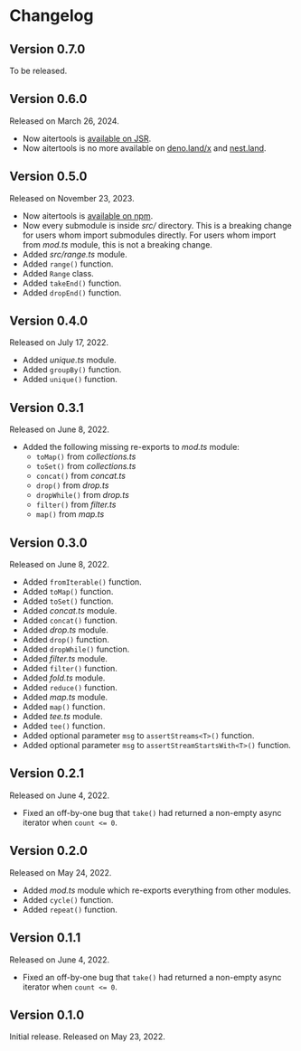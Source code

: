<!-- deno-fmt-ignore-file -->

Changelog
=========

Version 0.7.0
-------------

To be released.


Version 0.6.0
-------------

Released on March 26, 2024.

 -  Now aitertools is [available on JSR].
 -  Now aitertools is no more available on [deno.land/x] and [nest.land].

[available on JSR]: https://jsr.io/@hongminhee/aitertools
[deno.land/x]: https://deno.land/x/aitertools
[nest.land]: https://nest.land/package/aitertools


Version 0.5.0
-------------

Released on November 23, 2023.

 -  Now aitertools is [available on npm].
 -  Now every submodule is inside *src/* directory.  This is a breaking change
    for users whom import submodules directly.  For users whom import from
    *mod.ts* module, this is not a breaking change.
 -  Added *src/range.ts* module.
 -  Added `range()` function.
 -  Added `Range` class.
 -  Added `takeEnd()` function.
 -  Added `dropEnd()` function.

[available on npm]: https://www.npmjs.com/package/aitertools


Version 0.4.0
-------------

Released on July 17, 2022.

 -  Added *unique.ts* module.
 -  Added `groupBy()` function.
 -  Added `unique()` function.


Version 0.3.1
-------------

Released on June 8, 2022.

 -  Added the following missing re-exports to *mod.ts* module:
     -  `toMap()` from *collections.ts*
     -  `toSet()` from *collections.ts*
     -  `concat()` from *concat.ts*
     -  `drop()` from *drop.ts*
     -  `dropWhile()` from *drop.ts*
     -  `filter()` from *filter.ts*
     -  `map()` from *map.ts*


Version 0.3.0
-------------

Released on June 8, 2022.

 -  Added `fromIterable()` function.
 -  Added `toMap()` function.
 -  Added `toSet()` function.
 -  Added *concat.ts* module.
 -  Added `concat()` function.
 -  Added *drop.ts* module.
 -  Added `drop()` function.
 -  Added `dropWhile()` function.
 -  Added *filter.ts* module.
 -  Added `filter()` function.
 -  Added *fold.ts* module.
 -  Added `reduce()` function.
 -  Added *map.ts* module.
 -  Added `map()` function.
 -  Added *tee.ts* module.
 -  Added `tee()` function.
 -  Added optional parameter `msg` to `assertStreams<T>()` function.
 -  Added optional parameter `msg` to `assertStreamStartsWith<T>()` function.


Version 0.2.1
-------------

Released on June 4, 2022.

 -  Fixed an off-by-one bug that `take()` had returned a non-empty async
    iterator when `count <= 0`.


Version 0.2.0
-------------

Released on May 24, 2022.

 -  Added *mod.ts* module which re-exports everything from other modules.
 -  Added `cycle()` function.
 -  Added `repeat()` function.


Version 0.1.1
-------------

Released on June 4, 2022.

 -  Fixed an off-by-one bug that `take()` had returned a non-empty async
    iterator when `count <= 0`.


Version 0.1.0
-------------

Initial release.  Released on May 23, 2022.
